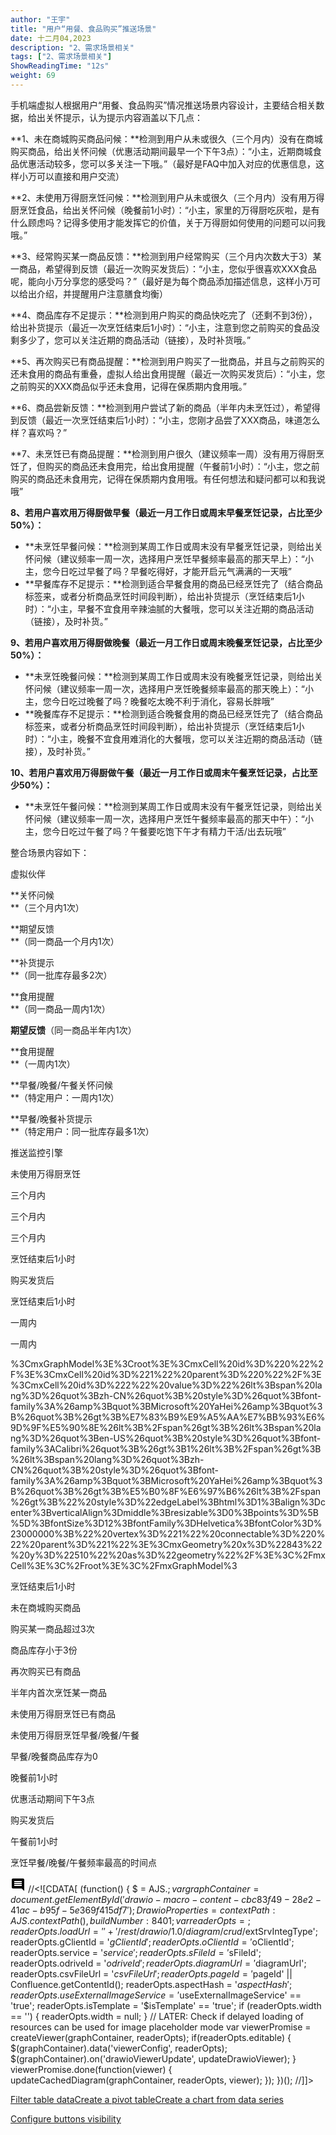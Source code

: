 ```yaml
---
author: "王宇"
title: "用户“用餐、食品购买”推送场景"
date: 十二月04,2023
description: "2、需求场景相关"
tags: ["2、需求场景相关"]
ShowReadingTime: "12s"
weight: 69
---
```

手机端虚拟人根据用户“用餐、食品购买”情况推送场景内容设计，主要结合相关数据，给出关怀提示，认为提示内容涵盖以下几点：

**1、未在商城购买商品问候：**检测到用户从未或很久（三个月内）没有在商城购买商品，给出关怀问候（优惠活动期间最早一个下午3点）：“小主，近期商城食品优惠活动较多，您可以多关注一下哦。”（最好是FAQ中加入对应的优惠信息，这样小万可以直接和用户交流）

**2、未使用万得厨烹饪问候：**检测到用户从未或很久（三个月内）没有用万得厨烹饪食品，给出关怀问候（晚餐前1小时）：“小主，家里的万得厨吃灰啦，是有什么顾虑吗？记得多使用才能发挥它的价值，关于万得厨如何使用的问题可以问我哦。”

**3、经常购买某一商品反馈：**检测到用户经常购买（三个月内次数大于3）某一商品，希望得到反馈（最近一次购买发货后）：“小主，您似乎很喜欢XXX食品呢，能向小万分享您的感受吗？”（最好是为每个商品添加描述信息，这样小万可以给出介绍，并提醒用户注意膳食均衡）

**4、商品库存不足提示：**检测到用户购买的商品快吃完了（还剩不到3份），给出补货提示（最近一次烹饪结束后1小时）：“小主，注意到您之前购买的食品没剩多少了，您可以关注近期的商品活动（链接），及时补货哦。”

**5、再次购买已有商品提醒：**检测到用户购买了一批商品，并且与之前购买的还未食用的商品有重叠，虚拟人给出食用提醒（最近一次购买发货后）：“小主，您之前购买的XXX商品似乎还未食用，记得在保质期内食用哦。”

**6、商品尝新反馈：**检测到用户尝试了新的商品（半年内未烹饪过），希望得到反馈（最近一次烹饪结束后1小时）：“小主，您刚才品尝了XXX商品，味道怎么样？喜欢吗？”

**7、未烹饪已有商品提醒：**检测到用户很久（建议频率一周）没有用万得厨烹饪了，但购买的商品还未食用完，给出食用提醒（午餐前1小时）：“小主，您之前购买的商品还未食用完，记得在保质期内食用哦。有任何想法和疑问都可以和我说哦”

**8、若用户喜欢用万得厨做早餐（最近一月工作日或周末早餐烹饪记录，占比至少50%）：**

*   **未烹饪早餐问候：**检测到某周工作日或周末没有早餐烹饪记录，则给出关怀问候（建议频率一周一次，选择用户烹饪早餐频率最高的那天早上）：“小主，您今日吃过早餐了吗？早餐吃得好，才能开启元气满满的一天哦”
*   **早餐库存不足提示：**检测到适合早餐食用的商品已经烹饪完了（结合商品标签来，或者分析商品烹饪时间段判断），给出补货提示（烹饪结束后1小时）：“小主，早餐不宜食用辛辣油腻的大餐哦，您可以关注近期的商品活动（链接），及时补货。”

**9、若用户喜欢用万得厨做晚餐（最近一月工作日或周末晚餐烹饪记录，占比至少50%）：**

*   **未烹饪晚餐问候：**检测到某周工作日或周末没有晚餐烹饪记录，则给出关怀问候（建议频率一周一次，选择用户烹饪晚餐频率最高的那天晚上）：“小主，您今日吃过晚餐了吗？晚餐吃太晚不利于消化，容易长胖哦”
*   **晚餐库存不足提示：**检测到适合晚餐食用的商品已经烹饪完了（结合商品标签来，或者分析商品烹饪时间段判断），给出补货提示（烹饪结束后1小时）：“小主，晚餐不宜食用难消化的大餐哦，您可以关注近期的商品活动（链接），及时补货。”

**10、若用户喜欢用万得厨做午餐（最近一月工作日或周末午餐烹饪记录，占比至少50%）：**

*   **未烹饪午餐问候：**检测到某周工作日或周末没有午餐烹饪记录，则给出关怀问候（建议频率一周一次，选择用户烹饪午餐频率最高的那天中午）：“小主，您今日吃过午餐了吗？午餐要吃饱下午才有精力干活/出去玩哦”

整合场景内容如下：

虚拟伙伴

**关怀问候  
**（三个月内1次）  

**期望反馈  
**（同一商品一个月内1次）  

**补货提示  
**（同一批库存最多2次）  

**食用提醒  
**（同一商品一周内1次）  

**期望反馈**（同一商品半年内1次）  

**食用提醒  
**（一周内1次）  

**早餐/晚餐/午餐关怀问候  
**（特定用户：一周内1次）  

**早餐/晚餐补货提示  
**（特定用户：同一批库存最多1次）  

推送监控引擎

未使用万得厨烹饪

三个月内

三个月内

三个月内

烹饪结束后1小时

购买发货后

烹饪结束后1小时

一周内

一周内

%3CmxGraphModel%3E%3Croot%3E%3CmxCell%20id%3D%220%22%2F%3E%3CmxCell%20id%3D%221%22%20parent%3D%220%22%2F%3E%3CmxCell%20id%3D%222%22%20value%3D%22%26lt%3Bspan%20lang%3D%26quot%3Bzh-CN%26quot%3B%20style%3D%26quot%3Bfont-family%3A%26amp%3Bquot%3BMicrosoft%20YaHei%26amp%3Bquot%3B%26quot%3B%26gt%3B%E7%83%B9%E9%A5%AA%E7%BB%93%E6%9D%9F%E5%90%8E%26lt%3B%2Fspan%26gt%3B%26lt%3Bspan%20lang%3D%26quot%3Ben-US%26quot%3B%20style%3D%26quot%3Bfont-family%3ACalibri%26quot%3B%26gt%3B1%26lt%3B%2Fspan%26gt%3B%26lt%3Bspan%20lang%3D%26quot%3Bzh-CN%26quot%3B%20style%3D%26quot%3Bfont-family%3A%26amp%3Bquot%3BMicrosoft%20YaHei%26amp%3Bquot%3B%26quot%3B%26gt%3B%E5%B0%8F%E6%97%B6%26lt%3B%2Fspan%26gt%3B%22%20style%3D%22edgeLabel%3Bhtml%3D1%3Balign%3Dcenter%3BverticalAlign%3Dmiddle%3Bresizable%3D0%3Bpoints%3D%5B%5D%3BfontSize%3D12%3BfontFamily%3DHelvetica%3BfontColor%3D%23000000%3B%22%20vertex%3D%221%22%20connectable%3D%220%22%20parent%3D%221%22%3E%3CmxGeometry%20x%3D%22843%22%20y%3D%22510%22%20as%3D%22geometry%22%2F%3E%3C%2FmxCell%3E%3C%2Froot%3E%3C%2FmxGraphModel%3

烹饪结束后1小时

未在商城购买商品

购买某一商品超过3次

商品库存小于3份

再次购买已有商品

半年内首次烹饪某一商品

未使用万得厨烹饪已有商品

未使用万得厨烹饪早餐/晚餐/午餐

早餐/晚餐商品库存为0

晚餐前1小时

优惠活动期间下午3点

购买发货后

午餐前1小时

烹饪早餐/晚餐/午餐频率最高的时间点

![](data:image/svg+xml;base64,PHN2ZyB4bWxucz0iaHR0cDovL3d3dy53My5vcmcvMjAwMC9zdmciIHdpZHRoPSIyNCIgaGVpZ2h0PSIyNCIgdmlld0JveD0iMCAwIDI0IDI0Ij48cGF0aCBkPSJNMjEuOTkgNGMwLTEuMS0uODktMi0xLjk5LTJINGMtMS4xIDAtMiAuOS0yIDJ2MTJjMCAxLjEuOSAyIDIgMmgxNGw0IDQtLjAxLTE4ek0xOCAxNEg2di0yaDEydjJ6bTAtM0g2VjloMTJ2MnptMC0zSDZWNmgxMnYyeiIvPjxwYXRoIGQ9Ik0wIDBoMjR2MjRIMHoiIGZpbGw9Im5vbmUiLz48L3N2Zz4= "显示评论") //<!\[CDATA\[ (function() { $ = AJS.$; var graphContainer = document.getElementById('drawio-macro-content-cbc83f49-28e2-41ac-b95f-5e369f415df7'); DrawioProperties = { contextPath : AJS.contextPath(), buildNumber : 8401 }; var readerOpts = {}; readerOpts.loadUrl = '' + '/rest/drawio/1.0/diagram/crud/%E7%94%A8%E9%A4%90%E8%B4%AD%E4%B9%B0%E5%85%B3%E6%80%80/114667377?revision=1'; readerOpts.imageUrl = '' + '/download/attachments/114667377/用餐购买关怀.png' + '?version=1&api=v2'; readerOpts.editUrl = '' + '/plugins/drawio/addDiagram.action?ceoId=114667377&owningPageId=114667377&diagramName=%E7%94%A8%E9%A4%90%E8%B4%AD%E4%B9%B0%E5%85%B3%E6%80%80&revision=1'; readerOpts.editable = true; readerOpts.canComment = true; readerOpts.stylePath = STYLE\_PATH; readerOpts.stencilPath = STENCIL\_PATH; readerOpts.imagePath = IMAGE\_PATH + '/reader'; readerOpts.border = true; readerOpts.width = '1051'; readerOpts.simpleViewer = false; readerOpts.tbstyle = 'top'; readerOpts.links = 'auto'; readerOpts.lightbox = true; readerOpts.resourcePath = ATLAS\_RESOURCE\_BASE + '/resources/viewer'; readerOpts.disableButtons = false; readerOpts.zoomToFit = true; readerOpts.language = 'zh'; readerOpts.licenseStatus = 'OK'; readerOpts.contextPath = AJS.contextPath(); readerOpts.diagramName = decodeURIComponent('%E7%94%A8%E9%A4%90%E8%B4%AD%E4%B9%B0%E5%85%B3%E6%80%80'); readerOpts.diagramDisplayName = ''; readerOpts.aspect = ''; readerOpts.ceoName = '用户“用餐、食品购买”推送场景'; readerOpts.attVer = '1'; readerOpts.attId = '114667389'; readerOpts.lastModifierName = '黄婷'; readerOpts.lastModified = '2023-12-04 10:02:26.118'; readerOpts.creatorName = '黄婷'; //Embed macro specific info readerOpts.extSrvIntegType = '$extSrvIntegType'; readerOpts.gClientId = '$gClientId'; readerOpts.oClientId = '$oClientId'; readerOpts.service = '$service'; readerOpts.sFileId = '$sFileId'; readerOpts.odriveId = '$odriveId'; readerOpts.diagramUrl = '$diagramUrl'; readerOpts.csvFileUrl = '$csvFileUrl'; readerOpts.pageId = '$pageId' || Confluence.getContentId(); readerOpts.aspectHash = '$aspectHash'; readerOpts.useExternalImageService = '$useExternalImageService' == 'true'; readerOpts.isTemplate = '$isTemplate' == 'true'; if (readerOpts.width == '') { readerOpts.width = null; } // LATER: Check if delayed loading of resources can be used for image placeholder mode var viewerPromise = createViewer(graphContainer, readerOpts); if(readerOpts.editable) { $(graphContainer).data('viewerConfig', readerOpts); $(graphContainer).on('drawioViewerUpdate', updateDrawioViewer); } viewerPromise.done(function(viewer) { updateCachedDiagram(graphContainer, readerOpts, viewer); }); })(); //\]\]>

[Filter table data](#)[Create a pivot table](#)[Create a chart from data series](#)

[Configure buttons visibility](/users/tfac-settings.action)